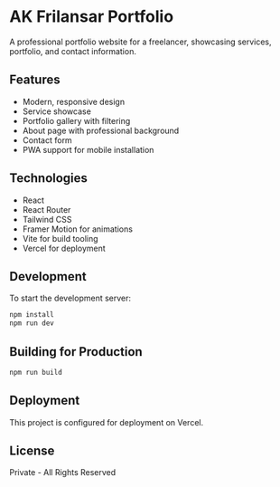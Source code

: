 # AK Frilansar Portfolio

A professional portfolio website for a freelancer, showcasing services, portfolio, and contact information.

## Features

- Modern, responsive design
- Service showcase
- Portfolio gallery with filtering
- About page with professional background
- Contact form
- PWA support for mobile installation

## Technologies

- React
- React Router
- Tailwind CSS
- Framer Motion for animations
- Vite for build tooling
- Vercel for deployment

## Development

To start the development server:

```bash
npm install
npm run dev
```

## Building for Production

```bash
npm run build
```

## Deployment

This project is configured for deployment on Vercel.

## License

Private - All Rights Reserved